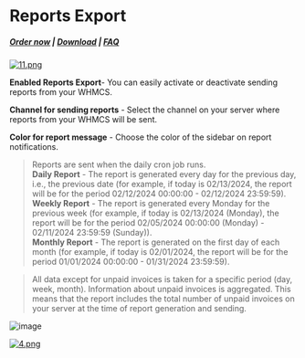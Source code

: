# Reports Export

#####  [Order now](https://puqcloud.com/whmcs-addon-puq-customization.php) | [Download](https://download.puqcloud.com/WHMCS/addons/PUQ-Customization/) | [FAQ](https://faq.puqcloud.com/)

[![11.png](https://doc.puq.info/uploads/images/gallery/2024-02/scaled-1680-/11.png)](https://doc.puq.info/uploads/images/gallery/2024-02/11.png)

**Enabled Reports Export**- You can easily activate or deactivate sending reports from your WHMCS.

**Channel for sending reports** - Select the channel on your server where reports from your WHMCS will be sent.

**Color for report message** - Choose the color of the sidebar on report notifications.

>Reports are sent when the daily cron job runs.  
>**Daily Report** - The report is generated every day for the previous day, i.e., the previous date (for example, if today is 02/13/2024, the report will be for the period 02/12/2024 00:00:00 - 02/12/2024 23:59:59).  
>**Weekly Report** - The report is generated every Monday for the previous week (for example, if today is 02/13/2024 (Monday), the report will be for the period 02/05/2024 00:00:00 (Monday) - 02/11/2024 23:59:59 (Sunday)).  
>**Monthly Report** - The report is generated on the first day of each month (for example, if today is 02/01/2024, the report will be for the period 01/01/2024 00:00:00 - 01/31/2024 23:59:59).

>All data except for unpaid invoices is taken for a specific period (day, week, month). Information about unpaid invoices is aggregated. This means that the report includes the total number of unpaid invoices on your server at the time of report generation and sending.

![image](https://github.com/PUQ-sp-z-o-o/WHMCS-Addon-PUQ-Customization/assets/81689153/4bae94f0-e2cb-421b-b6af-3b0ea1551577)

[![4.png](https://doc.puq.info/uploads/images/gallery/2024-02/scaled-1680-/4.png)](https://doc.puq.info/uploads/images/gallery/2024-02/4.png)
